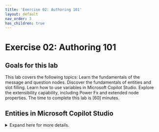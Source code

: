 ```yaml
---
title: 'Exercise 02: Authoring 101'
layout: default
nav_order: 3
has_children: true
---
```


# Exercise 02: Authoring 101

## Goals for this lab

This lab covers the following topics:  Learn the fundamentals of the message and question nodes. Discover the fundamentals of entities and slot filling. Learn how to use variables in Microsoft Copilot Studio. Explore the extensibility capability, including Power Fx and extended node properties.	The time to complete  this lab is [60] minutes.


## Entities in Microsoft Copilot Studio


<details>
<summary>Expand here for more details.</summary>
 
Microsoft Copilot Studio uses natural language understanding (NLU) to interpret what a user is saying and to try to match a user utterance with an existing topic. For example, if the user says, "I tried to use my gift card, but it doesn't work", the copilot knows to route the user to the topic that's related to gift cards not working, even if that exact phrase isn't listed as a trigger phrase. This concept can also be referred to as **intent recognition**.
 
NLU can also help the copilot identify **entities** in a user's input. An entity represents a key information you’re trying to identify and extract from a sentence. This can be a phone number, a zip code, a city, a case ID, a person's name, etc. You can also define your own entities. Your copilot can recognize the relevant information from a user input and then save it for later use.
 	For example, if the user types, "I want fifty red coffee machines" the AI can understand that:

- "**Fifty**" is the number "50," and it's also the number of products to purchase.

-	"**Red**" is a color and is the color of the products to purchase.

-	"**Coffee machine**" refers to the product that the person wants to purchase.
 	In Microsoft Copilot Studio, some subjects (such as numbers and colors) have already been taught to the AI for the copilot. The copilot author needs to specify other subjects, such as the fact that "coffee machine" is a product, as demonstrated in this lab.
 	The two types of entities are:

-	**Prebuilt** – Represent the most-used information, such as age, color, number, and name. Microsoft Copilot Studio can recognize these entities automatically. These entities are shown within the Entities list in Microsoft Copilot Studio.

-	**Custom** – Are the entities that you create. While the prebuilt entities cover commonly used information types, you'll occasionally need to teach the copilot's natural language understanding model some domain-specific knowledge. For instance, you might need to create a closed list entity for the list of your product types. Or you may want to configure entities based on a regular expression to recognize specific strings following a naming pattern combing letters, numbers and special characters, for example “SR-00001” for a support request ID.
 	Smart matching and synonyms for closed list entities can make your copilot more intuitive:

-	**Smart matching** – Provides you with the flexibility to let the copilot match the user's input to an entity that's a near match but not perfect. Specifically, it lets the copilot autocorrect misspellings and expands the matching logic semantically, such as automatically matching "softball" to "baseball." You can turn off this feature if you need a match to be perfect, such as if the entity contains model numbers or error codes.

-	**Synonyms** – Allow you to recognize that something that the user has typed matches an option that you provided. For example, for "free shipping", you can add "complimentary shipping" as a synonym. For "expedited shipping", you can add "two-day shipping" or "overnight shipping" as synonyms. If the user types any of these phrases, they're matched appropriately.
 
The following tasks show you how to create a custom entity and use it within the topic that you already created.
</details>
